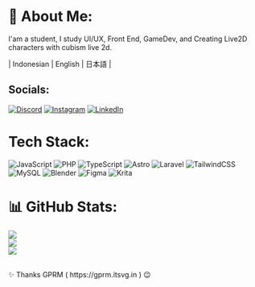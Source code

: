 # 💫 About Me:
I'am a student, I study UI/UX, Front End, GameDev, and Creating Live2D characters with cubism live 2d.

<div>
  | Indonesian | English | 日本語 |
</div>


## Socials:
[![Discord](https://img.shields.io/badge/Discord-%237289DA.svg?logo=discord&logoColor=white)](https://discord.gg/https://discord.gg/weNn4wjH) [![Instagram](https://img.shields.io/badge/Instagram-%23E4405F.svg?logo=Instagram&logoColor=white)](https://instagram.com/Kylaria.cmo3) [![LinkedIn](https://img.shields.io/badge/LinkedIn-0077B5?style=flat&logo=linkedin&logoColor=white)](www.linkedin.com/in/kylaria-cmo3) 

# Tech Stack:
 ![JavaScript](https://img.shields.io/badge/javascript-%23323330.svg?style=flat&logo=javascript&logoColor=%23F7DF1E) ![PHP](https://img.shields.io/badge/php-%23777BB4.svg?style=flat&logo=php&logoColor=white) ![TypeScript](https://img.shields.io/badge/typescript-%23007ACC.svg?style=flat&logo=typescript&logoColor=white) ![Astro](https://img.shields.io/badge/astro-%232C2052.svg?style=flat&logo=astro&logoColor=white) ![Laravel](https://img.shields.io/badge/laravel-%23FF2D20.svg?style=flat&logo=laravel&logoColor=white) ![TailwindCSS](https://img.shields.io/badge/tailwindcss-%2338B2AC.svg?style=flat&logo=tailwind-css&logoColor=white) ![MySQL](https://img.shields.io/badge/mysql-4479A1.svg?style=flat&logo=mysql&logoColor=white) ![Blender](https://img.shields.io/badge/blender-%23F5792A.svg?style=flat&logo=blender&logoColor=white) ![Figma](https://img.shields.io/badge/figma-%23F24E1E.svg?style=flat&logo=figma&logoColor=white) ![Krita](https://img.shields.io/badge/Krita-203759?style=flat&logo=krita&logoColor=EEF37B)
<br>
# 📊 GitHub Stats:
![](https://github-readme-stats.vercel.app/api?username=Kylariaaa&theme=midnight-purple&hide_border=false&include_all_commits=false&count_private=false)<br/>
![](https://github-readme-streak-stats.herokuapp.com/?user=Kylariaaa&theme=midnight-purple&hide_border=false)<br/>
![](https://github-readme-stats.vercel.app/api/top-langs/?username=Kylariaaa&theme=midnight-purple&hide_border=false&include_all_commits=false&count_private=false&layout=compact)

<br>
✨ Thanks GPRM ( https://gprm.itsvg.in ) 😉
</div>

